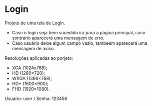 # Login
Projeto de uma tela de Login.
- Caso o login seja bem sucedido irá para a página principal, caso sontrário aparecerá uma mensagem de erro.
- Caso usuário deixe algum campo vazio, tambeém aparecerá uma mensagem de aviso.

Resoluções aplicadas ao porjeto:
- XGA (1024x768);
- HD (1280×720);
- WXGA (1366×768);
- HD+ (1600×900);
- FHD (1920×1080).


Usuário: user / Senha: 123456
